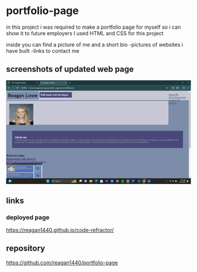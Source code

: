 # portfolio-page
in this project i was required to make a portfolio page for myself so i can show it to future employers
I used HTML and CSS for this project 

inside you can find a picture of me and a short bio
-pictures of websites i have built
-links to contact me

## screenshots of updated web page
![Alt text](<images/Screenshot (6).png>)

## links

### deployed page
https://reagan1440.github.io/code-refractor/

## repository
https://github.com/reagan1440/portfolio-page